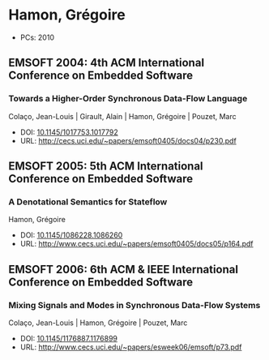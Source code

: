 # Hamon, Grégoire

* PCs: 2010

## EMSOFT 2004: 4th ACM International Conference on Embedded Software

### Towards a Higher-Order Synchronous Data-Flow Language
Colaço, Jean-Louis | Girault, Alain | Hamon, Grégoire | Pouzet, Marc
* DOI: [10.1145/1017753.1017792](https://doi.org/10.1145/1017753.1017792)
* URL: <http://cecs.uci.edu/~papers/emsoft0405/docs04/p230.pdf>

## EMSOFT 2005: 5th ACM International Conference on Embedded Software

### A Denotational Semantics for Stateflow
Hamon, Grégoire
* DOI: [10.1145/1086228.1086260](https://doi.org/10.1145/1086228.1086260)
* URL: <http://www.cecs.uci.edu/~papers/emsoft0405/docs05/p164.pdf>

## EMSOFT 2006: 6th ACM & IEEE International Conference on Embedded Software

### Mixing Signals and Modes in Synchronous Data-Flow Systems
Colaço, Jean-Louis | Hamon, Grégoire | Pouzet, Marc
* DOI: [10.1145/1176887.1176899](https://doi.org/10.1145/1176887.1176899)
* URL: <http://www.cecs.uci.edu/~papers/esweek06/emsoft/p73.pdf>

